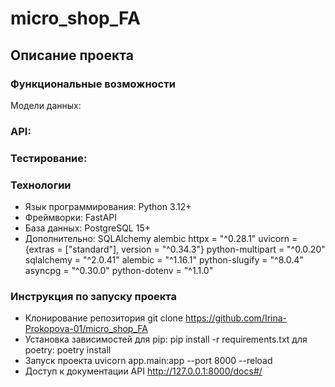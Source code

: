 # micro_shop_FA

## Описание проекта

### Функциональные возможности
Модели данных:


### API:


### Тестирование:


### Технологии
* Язык программирования: 
  Python 3.12+
* Фреймворки:
  FastAPI
* База данных: PostgreSQL 15+
* Дополнительно:
  SQLAlchemy 
  alembic
  httpx = "^0.28.1"
  uvicorn = {extras = ["standard"], version = "^0.34.3"}
  python-multipart = "^0.0.20"
  sqlalchemy = "^2.0.41"
  alembic = "^1.16.1"
  python-slugify = "^8.0.4"
  asyncpg = "^0.30.0"
  python-dotenv = "^1.1.0"


### Инструкция по запуску проекта
* Клонирование репозитория
 git clone https://github.com/Irina-Prokopova-01/micro_shop_FA
* Установка зависимостей
 для pip: pip install -r requirements.txt
 для poetry: poetry install
* Запуск проекта
 uvicorn app.main:app --port 8000 --reload
* Доступ к документации API
  http://127.0.0.1:8000/docs#/